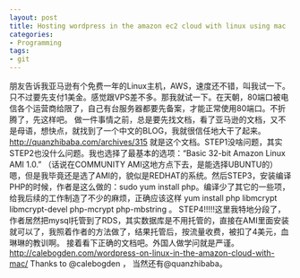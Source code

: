 ```yaml
---
layout: post
title: Hosting wordpress in the amazon ec2 cloud with linux using mac
categories:
- Programming
tags:
- git
---
```


朋友告诉我亚马逊有个免费一年的Linux主机，AWS，速度还不错，叫我试一下。只不过要先支付1美金。感觉跟VPS差不多。那我就试一下。在天朝，80端口被电信各个运营商给限了，自己有台服务器都要先备案，才能正常使用80端口。不折腾了，先这样吧。 做一件事情之前，总是要先找文档，看了亚马逊的文档，又不是母语，想快点，就找到了一个中文的BLOG，我就很信任地大干了起来。http://quanzhibaba.com/archives/315 就是这个文档。STEP1没啥问题，其实STEP2也没什么问题。我也选择了最基本的选项：“Basic 32-bit Amazon Linux AMI 1.0.” （话说在COMMUNITY AMI这地方点下去，是能选择UBUNTU的）嗯，但是我毕竟还是选了AMI的，貌似是REDHAT的系统。然后STEP3，安装编译PHP的时候，作者是这么做的：sudo yum install php。编译少了其它的一些项，给我后续的工作制造了不少的麻烦，正确应该这样 yum install php libmcrypt libmcrypt-devel php-mcrypt php-mbstring 。 STEP4!!!!!这里我特地分段了，作者居然把mysql托管到了RDS，其实数据库是不用托管的，直接在AMI里面安装就可以了，我照着作者的方法做了，结果托管后，按流量收费，被扣了4美元，血琳琳的教训啊。 接着看下正确的文档吧。外国人做学问就是严谨。http://calebogden.com/wordpress-on-linux-in-the-amazon-cloud-with-mac/ Thanks to @calebogden ， 当然还有@quanzhibaba。
